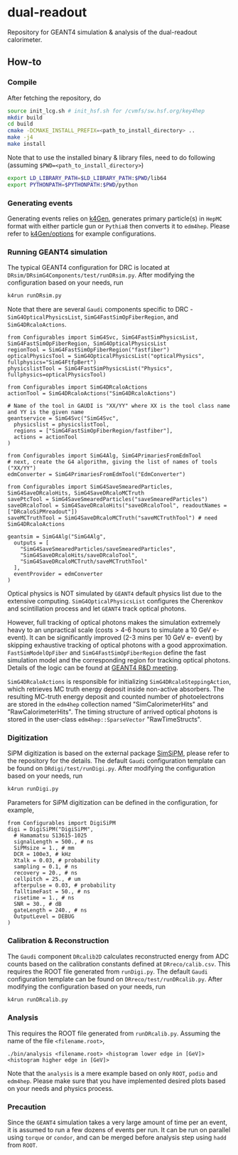 # dual-readout
Repository for GEANT4 simulation &amp; analysis of the dual-readout calorimeter.

## How-to
### Compile
After fetching the repository, do

```sh
source init_lcg.sh # init_hsf.sh for /cvmfs/sw.hsf.org/key4hep
mkdir build
cd build
cmake -DCMAKE_INSTALL_PREFIX=<path_to_install_directory> ..
make -j4
make install
```

Note that to use the installed binary & library files, need to do following (assuming `$PWD=<path_to_install_directory>`)

```sh
export LD_LIBRARY_PATH=$LD_LIBRARY_PATH:$PWD/lib64
export PYTHONPATH=$PYTHONPATH:$PWD/python
```

### Generating events
Generating events relies on [k4Gen](https://github.com/HEP-FCC/k4Gen), generates primary particle(s) in `HepMC` format with either particle gun or `Pythia8` then converts it to `edm4hep`. Please refer to [k4Gen/options](https://github.com/HEP-FCC/k4Gen/tree/b7c735e401298a8c72915819dc0404a83f46a0fe/k4Gen/options) for example configurations.

### Running GEANT4 simulation
The typical GEANT4 configuration for DRC is located at `DRsim/DRsimG4Components/test/runDRsim.py`. After modifying the configuration based on your needs, run

```sh
k4run runDRsim.py
```

Note that there are several `Gaudi` components specific to DRC - `SimG4OpticalPhysicsList`, `SimG4FastSimOpFiberRegion`, and `SimG4DRcaloActions`.

```python3
from Configurables import SimG4Svc, SimG4FastSimPhysicsList, SimG4FastSimOpFiberRegion, SimG4OpticalPhysicsList
regionTool = SimG4FastSimOpFiberRegion("fastfiber")
opticalPhysicsTool = SimG4OpticalPhysicsList("opticalPhysics", fullphysics="SimG4FtfpBert")
physicslistTool = SimG4FastSimPhysicsList("Physics", fullphysics=opticalPhysicsTool)

from Configurables import SimG4DRcaloActions
actionTool = SimG4DRcaloActions("SimG4DRcaloActions")

# Name of the tool in GAUDI is "XX/YY" where XX is the tool class name and YY is the given name
geantservice = SimG4Svc("SimG4Svc",
  physicslist = physicslistTool,
  regions = ["SimG4FastSimOpFiberRegion/fastfiber"],
  actions = actionTool
)

from Configurables import SimG4Alg, SimG4PrimariesFromEdmTool
# next, create the G4 algorithm, giving the list of names of tools ("XX/YY")
edmConverter = SimG4PrimariesFromEdmTool("EdmConverter")

from Configurables import SimG4SaveSmearedParticles, SimG4SaveDRcaloHits, SimG4SaveDRcaloMCTruth
savePtcTool = SimG4SaveSmearedParticles("saveSmearedParticles")
saveDRcaloTool = SimG4SaveDRcaloHits("saveDRcaloTool", readoutNames = ["DRcaloSiPMreadout"])
saveMCTruthTool = SimG4SaveDRcaloMCTruth("saveMCTruthTool") # need SimG4DRcaloActions

geantsim = SimG4Alg("SimG4Alg",
  outputs = [
    "SimG4SaveSmearedParticles/saveSmearedParticles",
    "SimG4SaveDRcaloHits/saveDRcaloTool",
    "SimG4SaveDRcaloMCTruth/saveMCTruthTool"
  ],
  eventProvider = edmConverter
)
```

Optical physics is NOT simulated by `GEANT4` default physics list due to the extensive computing. `SimG4OpticalPhysicsList` configures the Cherenkov and scintillation process and let `GEANT4` track optical photons.

However, full tracking of optical photons makes the simulation extremely heavy to an unpractical scale (costs > 4-6 hours to simulate a 10 GeV e- event). It can be significantly improved (2-3 mins per 10 GeV e- event) by skipping exhaustive tracking of optical photons with a good approximation. `FastSimModelOpFiber` and `SimG4FastSimOpFiberRegion` define the fast simulation model and the corresponding region for tracking optical photons. Details of the logic can be found at [GEANT4 R&D meeting](https://indico.cern.ch/event/915715/#2-fast-optical-photon-transpor).

`SimG4DRcaloActions` is responsible for initializing `SimG4DRcaloSteppingAction`, which retrieves MC truth energy deposit inside non-active absorbers. The resulting MC-truth energy deposit and counted number of photoelectrons are stored in the `edm4hep` collection named "SimCalorimeterHits" and "RawCalorimeterHits". The timing structure of arrived optical photons is stored in the user-class `edm4hep::SparseVector` "RawTimeStructs".

### Digitization
SiPM digitization is based on the external package [SimSiPM](https://github.com/EdoPro98/SimSiPM), please refer to the repository for the details. The default `Gaudi` configuration template can be found on `DRdigi/test/runDigi.py`. After modifying the configuration based on your needs, run

```sh
k4run runDigi.py
```

Parameters for SiPM digitization can be defined in the configuration, for example,

```python3
from Configurables import DigiSiPM
digi = DigiSiPM("DigiSiPM",
  # Hamamatsu S13615-1025
  signalLength = 500., # ns
  SiPMsize = 1., # mm
  DCR = 100e3, # kHz
  Xtalk = 0.03, # probability
  sampling = 0.1, # ns
  recovery = 20., # ns
  cellpitch = 25., # um
  afterpulse = 0.03, # probability
  falltimeFast = 50., # ns
  risetime = 1., # ns
  SNR = 30., # dB
  gateLength = 240., # ns
  OutputLevel = DEBUG
)
```

### Calibration &amp; Reconstruction
The `Gaudi` component `DRcalib2D` calculates reconstructed energy from ADC counts based on the calibration constants defined at `DRreco/calib.csv`. This requires the ROOT file generated from `runDigi.py`. The default `Gaudi` configuration template can be found on `DRreco/test/runDRcalib.py`. After modifying the configuration based on your needs, run

```sh
k4run runDRcalib.py
```

### Analysis
This requires the ROOT file generated from `runDRcalib.py`. Assuming the name of the file `<filename.root>`,

    ./bin/analysis <filename.root> <histogram lower edge in [GeV]> <histogram higher edge in [GeV]>
    
Note that the `analysis` is a mere example based on only `ROOT`, `podio` and `edm4hep`. Please make sure that you have implemented desired plots based on your needs and physics process.

### Precaution
Since the `GEANT4` simulation takes a very large amount of time per an event, it is assumed to run a few dozens of events per run. It can be run on parallel using `torque` or `condor`, and can be merged before analysis step using `hadd` from `ROOT`.
